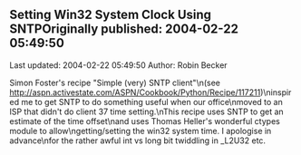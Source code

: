 ## Setting Win32 System Clock Using SNTPOriginally published: 2004-02-22 05:49:50 
Last updated: 2004-02-22 05:49:50 
Author: Robin Becker 
 
Simon Foster's recipe "Simple (very) SNTP client"\n(see http://aspn.activestate.com/ASPN/Cookbook/Python/Recipe/117211)\ninspired me to get SNTP to do something useful when our office\nmoved to an ISP that didn't do client 37 time setting.\nThis recipe uses SNTP to get an estimate of the time offset\nand uses Thomas Heller's wonderful ctypes module to allow\ngetting/setting the win32 system time. I apologise in advance\nfor the rather awful int vs long bit twiddling in _L2U32 etc.